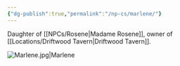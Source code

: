 ```yaml
---
{"dg-publish":true,"permalink":"/np-cs/marlene/"}
---
```


Daughter of [[NPCs/Rosene\|Madame Rosene]], owner of [[Locations/Driftwood Tavern\|Driftwood Tavern]].

![Marlene.jpg|Marlene](/img/user/Assets/Marlene.jpg)
